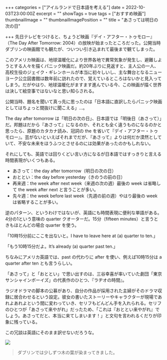 +++
categories = ["アイルランドで日本語を考える"]
date = 2022-10-03T23:00:00Z
excerpt = ""
showTags = true
tags = ["おすすめ映画"]
thumbnailImage = ""
thumbnailImagePosition = ""
title = "あさっては明日の次の日"

+++
先日テレビをつけると、ちょうど映画『デイ・アフター・トゥモロー』（The Day After Tomorrow: 2004）の放映が始まったところだった。公開当時ダブリンの映画館でも観たが、ついつい引き込まれて最後まで観てしまった。

<!--more-->

このアメリカ映画は、地球温暖化により世界各地で異常気象が発生し、避難しようとする人々を描くパニック映画だ。約20年ぶりに見返すと、主人公の一人、高校生役のジェイク・ギレンホールが本当に初々しいし、主な舞台となるニューヨーク公立図書館は数年前に訪れたので、覚えているところはないかと見入ってしまう。だがやはり、地球温暖化がますます進んでいる今、この映画が描く世界は決して絵空事ではないなと思い知らされる。

公開当時、題名を聞いて真っ先に思ったのは「日本語に直訳したらパニック映画としてはちょっと間抜けに聞こえる」...。

The day after tomorrow は「明日の次の日」、日本語では「明後日（あさって）」だ。邦題はだから『あさって』になるのか、それとも全く違うものになるのかと思ったら、原題のカタカナ読み、冠詞の the を省いて『デイ・アフター・トゥモロー』。芸がないといえばそれまでだが、『あさって』よりは何だか漠然としていて、不安な未来をほうふつとさせるのには効果があったのかもしれない。

それにしても、英語では回りくどい言い方になるが日本語ではすっきりと言える時間表現がいくつもある。

* あさって：the day after tomorrow（明日の次の日）
* おととい：the day before yesterday（きのうの前の日）
* 再来週：the week after next week（来週の次の週）最後の week は省略して the week after next と言うことが多い。
* 先々週：the week before last week（先週の前の週）やはり最後の week は省略することが多い。

逆のパターン、というわけではないが、英語にも時間表現に便利な単語がある。4分の1という意味の quarter クオーターだ。15分（fifteen minutes）と言うときもほとんどの場合 quarter を使う。

「10時15分前にここを出ないと。I have to leave here at (a) quarter to ten.」

「もう10時15分だよ。It’s already (a) quarter past ten.」

ちなみにアメリカ英語では、past の代わりに after を使い、例えば10時15分は a quarter after ten とも言うらしい。

「あさって」と「おととい」で思い出すのは、三谷幸喜が率いていた劇団「東京サンシャインボーイズ」の代表作のひとつ、『ラヂオの時間』。

ラジオドラマの脚本の公募があり、自分の作品が採用された主婦がそのドラマ収録に居合わせるという設定。彼女の書いたストーリーやキャラクターが現場であれよあれよという間に変わっていき、セリフもどんどん手を入れられる。セリフのひとつが「あさって来やがれ」だったため、「これは『おととい来やがれ』でしょう。あさってだと、本当に来てしまいます！」と文句を言われるくだりが印象に残っている。

この冗談は英語にそのまま訳せないだろうな。

![](/images/dublin-autumn-tree.webp)

> ダブリンでは少しずつ木の葉が染まってきました。